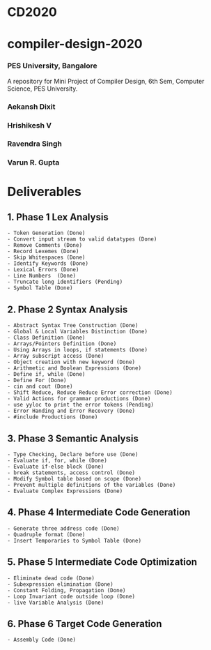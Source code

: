 # CD2020

# compiler-design-2020
### PES University, Bangalore
A repository for Mini Project of Compiler Design, 6th Sem, Computer Science, PES University.
### Aekansh Dixit
### Hrishikesh V
### Ravendra Singh
### Varun R. Gupta
# Deliverables
##  1. Phase 1 Lex Analysis
    - Token Generation (Done) 
    - Convert input stream to valid datatypes (Done)
    - Remove Comments (Done)
    - Record Lexemes (Done)
    - Skip Whitespaces (Done)
    - Identify Keywords (Done)
    - Lexical Errors (Done)
    - Line Numbers  (Done)
    - Truncate long identifiers (Pending)
    - Symbol Table (Done)
##  2. Phase 2 Syntax Analysis<br>
    - Abstract Syntax Tree Construction (Done)
    - Global & Local Variables Distinction (Done)
    - Class Definition (Done)
    - Arrays/Pointers Definition (Done)
    - Using Arrays in loops, if statements (Done)
    - Array subscript access (Done)
    - Object creation with new keyword (Done)
    - Arithmetic and Boolean Expressions (Done)
    - Define if, while (Done)
    - Define For (Done)
    - cin and cout (Done)
    - Shift Reduce, Reduce Reduce Error correction (Done)
    - Valid Actions for grammar productions (Done)
    - use yyloc to print the error tokens (Pending)
    - Error Handing and Error Recovery (Done)
    - #include Productions (Done)
 ## 3. Phase 3 Semantic Analysis<br>
    - Type Checking, Declare before use (Done)
    - Evaluate if, for, while (Done)
    - Evaluate if-else block (Done)
    - break statements, access control (Done)
    - Modify Symbol table based on scope (Done)
    - Prevent multiple definitions of the variables (Done)
    - Evaluate Complex Expressions (Done)
 ## 4. Phase 4 Intermediate Code Generation
    - Generate three address code (Done)
    - Quadruple format (Done)
    - Insert Temporaries to Symbol Table (Done)
##  5. Phase 5 Intermediate Code Optimization
    - Eliminate dead code (Done)
    - Subexpression elimination (Done)
    - Constant Folding, Propagation (Done)
    - Loop Invariant code outside loop (Done)
    - live Variable Analysis (Done)
 ## 6. Phase 6 Target Code Generation
    - Assembly Code (Done)
    
    
